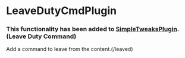 # LeaveDutyCmdPlugin

### This functionality has been added to [SimpleTweaksPlugin](https://github.com/Caraxi/SimpleTweaksPlugin). (Leave Duty Command)

Add a command to leave from the content.(/leaved)
